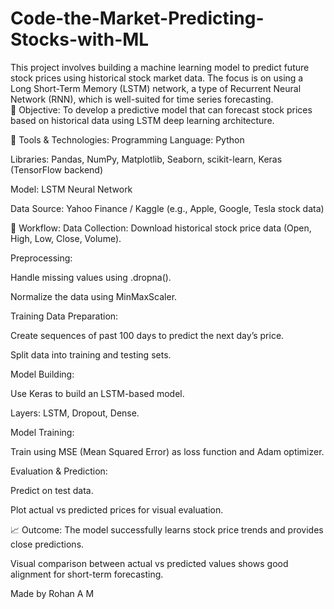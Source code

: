 # Code-the-Market-Predicting-Stocks-with-ML
This project involves building a machine learning model to predict future stock prices using historical stock market data. The focus is on using a Long Short-Term Memory (LSTM) network, a type of Recurrent Neural Network (RNN), which is well-suited for time series forecasting.  
🎯 Objective:
To develop a predictive model that can forecast stock prices based on historical data using LSTM deep learning architecture.

🧰 Tools & Technologies:
Programming Language: Python

Libraries: Pandas, NumPy, Matplotlib, Seaborn, scikit-learn, Keras (TensorFlow backend)

Model: LSTM Neural Network

Data Source: Yahoo Finance / Kaggle (e.g., Apple, Google, Tesla stock data)

🔧 Workflow:
Data Collection: Download historical stock price data (Open, High, Low, Close, Volume).

Preprocessing:

Handle missing values using .dropna().

Normalize the data using MinMaxScaler.

Training Data Preparation:

Create sequences of past 100 days to predict the next day’s price.

Split data into training and testing sets.

Model Building:

Use Keras to build an LSTM-based model.

Layers: LSTM, Dropout, Dense.

Model Training:

Train using MSE (Mean Squared Error) as loss function and Adam optimizer.

Evaluation & Prediction:

Predict on test data.

Plot actual vs predicted prices for visual evaluation.

📈 Outcome:
The model successfully learns stock price trends and provides close predictions.

Visual comparison between actual vs predicted values shows good alignment for short-term forecasting.

Made by Rohan A M
